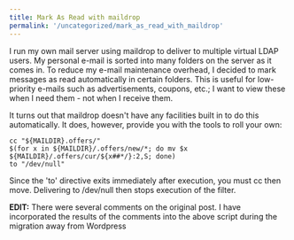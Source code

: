 ```yaml
---
title: Mark As Read with maildrop
permalink: '/uncategorized/mark_as_read_with_maildrop'
---
```

I run my own mail server using maildrop to deliver to multiple virtual LDAP users. My personal e-mail is sorted into many folders on the server as it comes in. To reduce my e-mail maintenance overhead, I decided to mark messages as read automatically in certain folders. This is useful for low-priority e-mails such as advertisements, coupons, etc.; I want to view these when I need them - not when I receive them.

It turns out that maildrop doesn't have any facilities built in to do this automatically. It does, however, provide you with the tools to roll your own:

    cc "${MAILDIR}.offers/"
    $(for x in ${MAILDIR}/.offers/new/*; do mv $x ${MAILDIR}/.offers/cur/${x##*/}:2,S; done)
    to "/dev/null"
    

Since the 'to' directive exits immediately after execution, you must cc then move. Delivering to /dev/null then stops execution of the filter.

**EDIT:** There were several comments on the original post. I have incorporated the results of the comments into the above script during the migration away from Wordpress
